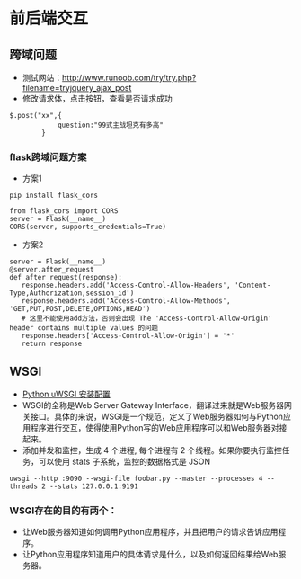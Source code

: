 # 前后端交互

## 跨域问题

- 测试网站：http://www.runoob.com/try/try.php?filename=tryjquery_ajax_post
- 修改请求体，点击按钮，查看是否请求成功

~~~
$.post("xx",{
			question:"99式主战坦克有多高"
		}
~~~

### flask跨域问题方案

- 方案1

~~~
pip install flask_cors

from flask_cors import CORS
server = Flask(__name__)
CORS(server, supports_credentials=True)
~~~

- 方案2

~~~
server = Flask(__name__)
@server.after_request
def after_request(response):
   response.headers.add('Access-Control-Allow-Headers', 'Content-Type,Authorization,session_id')
   response.headers.add('Access-Control-Allow-Methods', 'GET,PUT,POST,DELETE,OPTIONS,HEAD')
   # 这里不能使用add方法，否则会出现 The 'Access-Control-Allow-Origin' header contains multiple values 的问题
   response.headers['Access-Control-Allow-Origin'] = '*'
   return response
~~~

## WSGI

- [Python uWSGI 安装配置](https://www.runoob.com/python3/python-uwsgi.html)
- WSGI的全称是Web Server Gateway Interface，翻译过来就是Web服务器网关接口。具体的来说，WSGI是一个规范，定义了Web服务器如何与Python应用程序进行交互，使得使用Python写的Web应用程序可以和Web服务器对接起来。
- 添加并发和监控，生成 4 个进程, 每个进程有 2 个线程。如果你要执行监控任务，可以使用 stats 子系统，监控的数据格式是 JSON

~~~shell
uwsgi --http :9090 --wsgi-file foobar.py --master --processes 4 --threads 2 --stats 127.0.0.1:9191
~~~

### WSGI存在的目的有两个：

- 让Web服务器知道如何调用Python应用程序，并且把用户的请求告诉应用程序。
- 让Python应用程序知道用户的具体请求是什么，以及如何返回结果给Web服务器。
